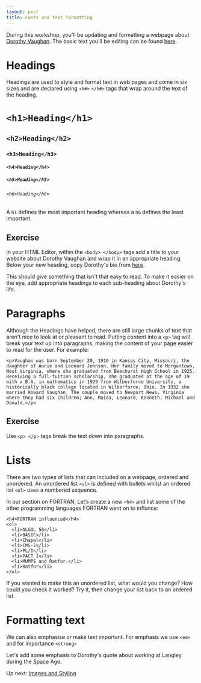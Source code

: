 ```yaml
---
layout: post
title: Fonts and text formatting
---
```


During this workshop, you'll be updating and formatting a webpage about [Dorothy Vaughan](https://www.nasa.gov/content/dorothy-vaughan-biography). The basic text you'll be editing can be found [here](https://saphmb.github.io/iwd-workshop/dorothy/).

# Headings
Headings are used to style and format text in web pages and come in six sizes and are declared using `<h#>` `</h#>` tags that wrap around the text of the heading.

# `<h1>Heading</h1>`

## `<h2>Heading</h2>`

### `<h3>Heading</h3>`

#### `<h4>Heading</h4>`

##### `<h5>Heading</h5>`

###### `<h6>Heading</h6>`

A `h1` defines the most important heading whereas a `h6` defines the least important.

## Exercise

In your HTML Editor, within the `<body> </body>` tags add a title to your website about Dorothy Vaughan and wrap it in an appropriate heading. Below your new heading, copy Dorothy's bio from [here](https://saphmb.github.io/iwd-workshop/dorothy/).

This should give something that isn't that easy to read. To make it easier on the eye, add appropriate headings to each sub-heading about Dorothy's life.

# Paragraphs

Although the Headings have helped, there are still large chunks of text that aren't nice to look at or pleasant to read. Putting content into a `<p>` tag will break your text up into paragraphs, making the content of your page easier to read for the user. For example:

```
<p>Vaughan was born September 20, 1910 in Kansas City, Missouri, the daughter of Annie and Leonard Johnson. Her family moved to Morgantown, West Virginia, where she graduated from Beechurst High School in 1925. Receiving a full-tuition scholarship, she graduated at the age of 19 with a B.A. in mathematics in 1929 from Wilberforce University, a historically black college located in Wilberforce, Ohio. In 1932 she married Howard Vaughan. The couple moved to Newport News, Virginia where they had six children; Ann, Maida, Leonard, Kenneth, Michael and Donald.</p>
```

## Exercise
Use `<p> </p>` tags break the text down into paragraphs.

# Lists
There are two types of lists that can included on a webpage, ordered and unordered. An unordered list `<ul>` is defined with bullets whilst an ordered list `<ol>` uses a numbered sequence.

In our section on FORTRAN, Let’s create a new `<h4>` and list some of the other programming languages FORTRAN went on to influnce:

```
<h4>FORTRAN influenced</h4>
<ol>
  <li>ALGOL 58</li>
  <li>BASIC</li>
  <li>Chapel</li>
  <li>CMS-2</li>
  <li>PL/I</li>
  <li>PACT I</li>
  <li>MUMPS and Ratfor.</li>
  <li>Ratfor</li>
</ol>
```

If you wanted to make this an unordered list, what would you change? How could you check it worked? Try it, then change your list back to an ordered list.

# Formatting text

We can also emphasise or make text important. For emphasis we use `<em>` and for importance `<strong>`

Let's add some emphasis to Dorothy's quote about working at Langley during the Space Age.

Up next: [Images and Styling](https://saphmb.github.io/iwd-workshop/2018/03/08/7-images.html)
